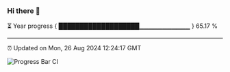 ### Hi there 👋

⏳ Year progress { ███████████████████▁▁▁▁▁▁▁▁▁▁▁ } 65.17 %

---

⏰ Updated on Mon, 26 Aug 2024 12:24:17 GMT

![Progress Bar CI](https://github.com/liununu/liununu/workflows/Progress%20Bar%20CI/badge.svg)
